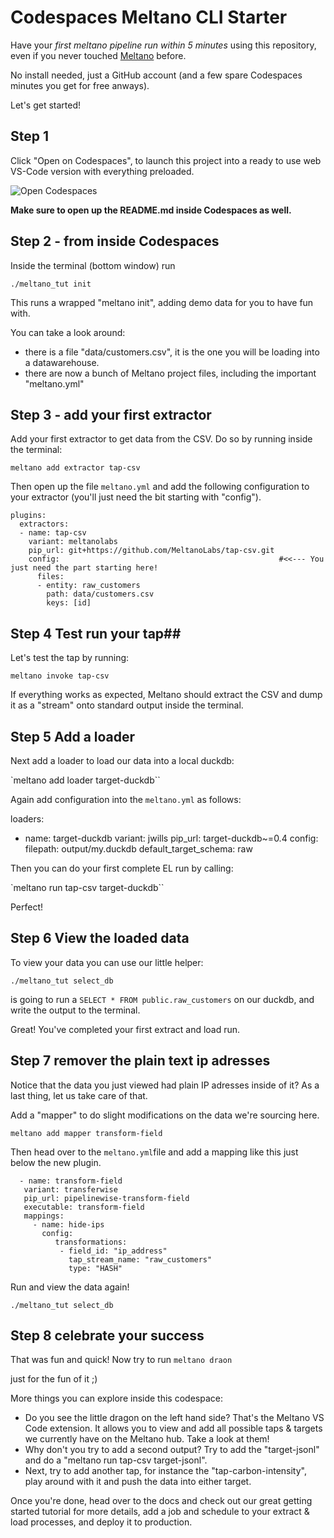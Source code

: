 # Codespaces Meltano CLI Starter
Have your *first meltano pipeline run within 5 minutes* using this repository, even if you never touched [Meltano](https://github.com/meltano) before.

No install needed, just a GitHub account (and a few spare Codespaces minutes you get for free anways).

Let's get started!

## Step 1 ##
Click "Open on Codespaces", to launch this project into a ready to use web VS-Code version with everything preloaded.


![Open Codespaces](https://github.com/sbalnojan/meltano-codespace-ready/blob/da4f22d17e3dedfaaafea42c89a7176e1e198e52/codespaceOpen.gif)

**Make sure to open up the README.md inside Codespaces as well.**

## Step 2 - from inside Codespaces ## 
Inside the terminal (bottom window) run 

`./meltano_tut init` 

This runs a wrapped "meltano init", adding demo data for you to have fun with.

You can take a look around:
- there is a file "data/customers.csv", it is the one you will be loading into a datawarehouse.
- there are now a bunch of Meltano project files, including the important "meltano.yml"

## Step 3  - add your first extractor ##

Add your first extractor to get data from the CSV. Do so by running inside the terminal:

`meltano add extractor tap-csv`

Then open up the file `meltano.yml` and add the following configuration to your extractor (you'll just need the bit starting with "config").

```
plugins:
  extractors:
  - name: tap-csv
    variant: meltanolabs
    pip_url: git+https://github.com/MeltanoLabs/tap-csv.git
    config:                                                 #<<--- You just need the part starting here!
      files:
      - entity: raw_customers
        path: data/customers.csv
        keys: [id]
```

## Step 4 Test run your tap##


Let's test the tap by running:

`meltano invoke tap-csv`

If everything works as expected, Meltano should extract the CSV and dump it as a "stream" onto standard output inside the terminal.

## Step 5 Add a loader ##

Next add a loader to load our data into a local duckdb:

`meltano add loader target-duckdb``

Again add configuration into the `meltano.yml` as follows: 

  loaders:
  - name: target-duckdb
    variant: jwills
    pip_url: target-duckdb~=0.4
    config:
      filepath: output/my.duckdb
      default_target_schema: raw

Then you can do your first complete EL run by calling: 

`meltano run tap-csv target-duckdb``

Perfect!

## Step 6 View the loaded data ##
To view your data you can use our little helper:

`./meltano_tut select_db`

is going to run a `SELECT * FROM public.raw_customers` on our duckdb, and write the output to the terminal.

Great! You've completed your first extract and load run.

## Step 7 remover the plain text ip adresses ##

Notice that the data you just viewed had plain IP adresses inside of it? As a last thing,
let us take care of that. 

Add a "mapper" to do slight modifications on the data we're sourcing here.

`meltano add mapper transform-field`

 Then head over to the `meltano.yml`file and add a mapping like this just below the new plugin.

 ```
   - name: transform-field
    variant: transferwise
    pip_url: pipelinewise-transform-field
    executable: transform-field
    mappings:
      - name: hide-ips
        config:
           transformations:
            - field_id: "ip_address"
              tap_stream_name: "raw_customers"
              type: "HASH"
 ```          
            
Run and view the data again!

`./meltano_tut select_db`

## Step 8 celebrate your success ##

That was fun and quick! Now try to run 
`meltano draon` 

just for the fun of it ;)

More things you can explore inside this codespace: 
- Do you see the little dragon on the left hand side? That's the Meltano VS Code extension. It allows you to view and add all possible taps & targets we currently have on the Meltano hub. Take a look at them!
- Why don't you try to add a second output? Try to add the "target-jsonl" and do a "meltano run tap-csv target-jsonl".
- Next, try to add another tap, for instance the "tap-carbon-intensity", play around with it and push the data into either target.

Once you're done, head over to the docs and check out our great getting started tutorial for more details, add a job and schedule to your extract & load processes, and deploy it to production.
